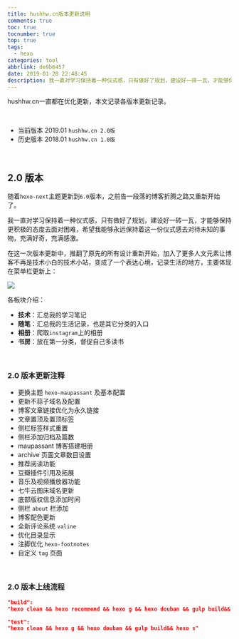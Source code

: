 ```yaml
---
title: hushhw.cn版本更新说明
comments: true
toc: true
tocnumber: true
top: true
tags:
  - hexo
categories: tool
abbrlink: de9b6457
date: 2019-01-28 22:48:45
description: 我一直对学习保持着一种仪式感，只有做好了规划，建设好一砖一瓦，才能够保持更积极的态度去面对困难，希望我能够永远保持着这一份仪式感去对待未知的事物，充满好奇，充满感激。
---
```




hushhw.cn一直都在优化更新，本文记录各版本更新记录。

​       

 * 当前版本 2019.01 `hushhw.cn 2.0版` 
 * 历史版本 2018.01 `hushhw.cn 1.0版`

​         

## 2.0 版本

随着`hexo-next`主题更新到`6.0`版本，之前告一段落的博客折腾之路又重新开始了。

我一直对学习保持着一种仪式感，只有做好了规划，建设好一砖一瓦，才能够保持更积极的态度去面对困难，希望我能够永远保持着这一份仪式感去对待未知的事物，充满好奇，充满感激。

在这一次版本更新中，推翻了原先的所有设计重新开始，加入了更多人文元素让博客不再是技术小白的技术小站，变成了一个表达心境，记录生活的地方，主要体现在菜单栏更新上：

![](https://qn.hushhw.cn/images/Snipaste_2019-01-28_23-19-12.png)

各板块介绍：

* **技术**：汇总我的学习笔记
* **随笔**：汇总我的生活记录，也是其它分类的入口
* **相册**：爬取`instagram`上的相册
* **书房**：放在第一分类，督促自己多读书

​        

### 2.0 版本更新注释

* 更换主题 `hexo-maupassant` 及基本配置
* 更新不蒜子域名及配置
* 博客文章链接优化为永久链接
* 文章置顶及置顶标签
* 侧栏标签样式重置
* 侧栏添加归档及篇数
* maupassant 博客搭建相册
* archive 页面文章数目设置
* 推荐阅读功能
* 豆瓣插件引用及拓展
* 音乐及视频播放器功能
* 七牛云图床域名更新
* 底部版权信息添加时间
* 侧栏 `about` 栏添加 
* 博客配色更新
* 全新评论系统 `valine` 
* 优化目录显示
* 注脚优化 `hexo-footnotes` 
* 自定义 `tag` 页面

​              

### 2.0 版本上线流程

```json
"build": 
"hexo clean && hexo recommend && hexo g && hexo douban && gulp build&& hexo deploy",

"test": 
"hexo clean && hexo g && hexo douban && gulp build&& hexo s"
```








